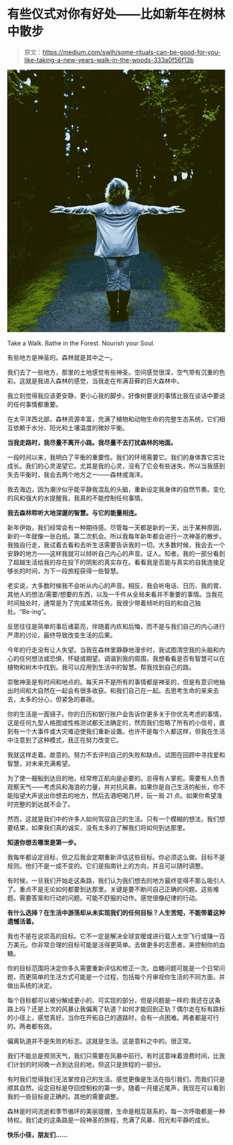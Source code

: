 # 有些仪式对你有好处——比如新年在树林中散步

> 原文：<https://medium.com/swlh/some-rituals-can-be-good-for-you-like-taking-a-new-years-walk-in-the-woods-333a0f56f13b>

![](img/439958b269aa1abed53f742ff4b3aa20.png)

Take a Walk. Bathe in the Forest. Nourish your Soul.

有些地方是神圣的。森林就是其中之一。

我们去了一些地方，那里的土地感觉有些神圣。空间感觉很深，空气带有沉重的色彩。这就是我进入森林的感觉，当我走在布满苔藓的巨大森林中。

我立刻觉得我应该更安静，更小心我的脚步。好像树要说的事情比我在谈话中要说的任何事情都重要。

在太平洋西北部，森林资源丰富，充满了植物和动物生命的完整生态系统，它们相互依赖于水分、阳光和土壤温度的微妙平衡。

**当我走路时，我尽量不离开小路。我尽量不去打扰森林的地面。**

一段时间以来，我明白了平衡的重要性。我们的环境需要它。我们的身体靠它茁壮成长。我们的心灵渴望它。尤其是我的心灵，没有了它会有些迷失，所以当我感到失去平衡时，我会去两个地方之一——森林或海洋。

我去海边，因为潮汐似乎能平静我混乱的头脑，重新设定我身体的自然节奏。变化的风和强大的水提醒我，我真的不能控制任何事情。

**我去森林聆听大地深邃的智慧。与它的能量相连。**

新年伊始，我们经常会有一种期待感。尽管每一天都是新的一天，出于某种原因，新的一年就像一张白纸。第二次机会。所以我每年新年都会进行一次神圣的散步。我独自行走，我试着去看和去听生活需要告诉我的一切。大多数时候，我会去一个安静的地方——这样我就可以倾听自己内心的声音。证人。知者。我的一部分看到了超越生活给我的存在投下的阴影的真实存在。看看我是否能与真实的自我连接足够长的时间，为下一段旅程获得一些智慧。

老实说，大多数时候我不会听从内心的声音。相反，我会听电话、日历、我的胃、其他人的想法/需要/想要的东西，以及一千件从全局来看并不重要的事情。当我花时间独处时，通常是为了完成某项任务。我很少带着倾听的目的和自己独处。“Be-ing”。

反思往往是简单的事后诸葛亮，伴随着内疚和后悔，而不是与我们自己的内心进行严肃的讨论，最终导致改变生活的后果。

今年的行走没有让人失望。当我在森林里静静地漫步时，我试图清空我的头脑和内心的任何想法或恐惧，怀疑或期望。调谐到我的周围，我想看看是否有智慧可以在植物和树木中找到。我可以应用到生活中的智慧。帮我找到自己的路。

崇敬神圣是有时间和地点的。每天并不是所有的事情都是神圣的，但是有意识地抽出时间和大自然在一起会有很多收获。和我们自己在一起。去思考生命的来来去去，太多的分心，但紧急的暴政。

你的生活是一面镜子。你的日历和银行账户会告诉你更多关于你优先考虑的事情，这是任何九型人格图或性格测试都无法确定的，然而我们忽略了所有的小信号，直到有一个大事件或大灾难迫使我们重新设置。也许不是每个人都这样，但我在生活中注意到了这种模式，我正在努力改变它。

我就这样走着。故意的。努力不去评判自己的失败和缺点。试图在回顾中寻找爱和智慧，对未来充满希望。

为了使一艘船到达目的地，经常修正航向是必要的。总得有人掌舵。需要有人负责观察天气——考虑风和海浪的力量，并对抗风暴。如果你是自己生活的船长，你不能指望大声说出你想去的地方，然后去酒吧喝几杯，玩一局 21 点。如果你希望准时完整的到达就不会了。

然而，这就是我们中的许多人如何驾驭自己的生活。只有一个模糊的想法，我们想要结束，如果我们真的诚实，没有太多的了解我们将如何到达那里。

**知道你想去哪里是第一步。**

我每年都设定目标，但之后我会定期重新评估这些目标。你必须这么做。目标不是规则。他们不是一成不变的。它们是指南针上的方向，并且可以随时调整。

有时候，一旦我们开始走这条路，我们认为我们想去的地方最终变得不那么吸引人了。重点不是无论如何都要到达那里。关键是要不断问自己正确的问题。这些难题。需要答案和行动的问题。可能不舒服的动作。感觉很像纪律的行动。

**有什么选择？在生活中游荡却从未实现我们的任何目标？人生苦短，不能带着这种遗憾活着。**

我也不是在说崇高的目标。它不一定是解决全球变暖或进行载人太空飞行或赚一百万美元。你非常合理的目标可能是活得更简单。去做更多的志愿者。来控制你的血糖。

你的目标范围将决定你多久需要重新评估和修正一次。血糖问题可能是一个日常问题，而更简单的生活方式可能是一个过程，包括每个月审视你生活的不同方面，并做出系统的决定。

每个目标都可以被分解成更小的、可实现的部分，但是问题是一样的:我还在这条路上吗？还是上次的风暴让我偏离了轨道？如何才能回到正轨？偶尔走在标有路标的小径上，感觉真好。当你在开拓自己的道路时，会有一点困难。两者都是可行的。两者都有效。

偏离轨道并不是失败的标志。这就是生活。这是意料之中的。很正常。

我们不能总是预测天气，我们只需要在风暴中前行。有时这意味着浪费时间，比我们计划的时间晚一点到达目的地，但这只是旅程的一部分。

有时我们觉得我们无法掌控自己的生活。感觉更像是生活在指引我们，而我们只是顺其自然。设定目标是夺回控制权的第一步。随着一月接近尾声，我现在可以看到我的一些目标是正确的。其他的需要调整。

森林是时间流逝和季节循环的美丽提醒，生命是相互联系的，每一次呼吸都是一种特权。我们走的这条路是一段神圣的旅程，充满了风暴、阳光和平静的成长。

**快乐小径，朋友们……**